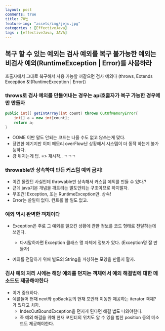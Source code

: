 ```yaml
---
layout: post
comments: true
title: 70번
feature-img: "assets/img/jeju.jpg"
categories : [EffectiveJava]
tags : [effectiveJava, JAVA]
---
```


## 복구 할 수 있는 예외는 검사 예외를 복구 불가능한 예외는 비검사 예외(RuntimeException | Error)를 사용하라

>
호출자에서 그대로 복구해서 사용 가능할 꺼같으면 검사 예외다 (throws, Extends Exception &!(RuntimeException | Error))

### throws로 검사 예외를 만들어내는 경우는 api호출자가 복구 가능한 경우에만 만들자

```java
public int[] getIntArray(int count) throws OutOfMemoryError{
    int[] a = new int[count];
    return a;
}
```

- OOME 이딴 말도 안되는 코드는 나올 수도 없고 않쓰는게 맞다.
- 당연한 얘기지만 이미 메모리 overFlow난 상황에서 시스템이 더 동작 하는게 불가능하다.
- 걍 뒤지는게 답. => 재시작.. ㄱㄱㄱ

### throwable만 상속하여 만든 커스텀 예외 금지!

- 이건 몰랐던 사실인데 throwable만 상속해서 커스텀 예외를 만들 수 있다.?
- 근데 java기본 개념을 깨트리는 말도안되는 구조이므로 하지말자.
- 무조건! Exception, 또는 RuntimeException만. 상속!
- Error는 쓸일이 없다. 컨트롤 할 일도 없고.

### 예외 역시 완벽한 객체이다

- Exception은 주로 그 예외를 일으킨 상황에 관한 정보를 코드 형태로 전달하는데 쓰인다.
  - 다시말하자면 Exception 클래스 명 자체에 정보가 있다. (Exception명 잘 만들자)

- 예외를 전달하기 위해 별도의 String을 파싱하는 모양을 만들지 말자.

### 검사 예외 처리 시에는 해당 예외를 던지는 객체에서 예외 해결법에 대한 메소드도 제공해야한다

- 이거 중요하다.
- 예를들어 현재 next와 goBack등의 현재 포인터 이동만 제공하는 iterator 객체? 가 있다고 치자.
  - IndexOutBoundException을 던지게 된다면 해결 법도 나와야한다.
  - 즉 예외 해결을 위해 현재 포인터의 위치도 알 수 있을 법한 position 등의 메소드도 제공해야한다.

